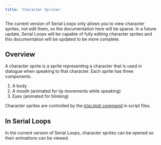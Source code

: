 ```yaml
---
title: 'Character Sprites'
---
```


The current version of Serial Loops only allows you to view character sprites, not edit them, so the documentation here will be sparse.
In a future update, Serial Loops will be capable of fully editing character sprites and this documentation will be updated to be more complete.

## Overview

A character sprite is a sprite representing a character that is used in dialogue when speaking to that character. Each sprite has three components:

1. A body
2. A mouth (animated for lip movements while speaking)
3. Eyes (animated for blinking)

Character sprites are controlled by the [`DIALOGUE` command](../2.scripts/1.commands.md#dialogue) in script files.

## In Serial Loops
In the current version of Serial Loops, character sprites can be opened so their animations can be viewed.